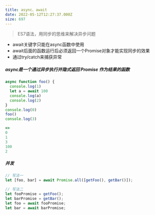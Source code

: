 ```yaml
---
title: async、await
date: 2022-05-12T12:27:37.000Z
size: 697
---
```

>  ES7语法，用同步的思维来解决异步问题

- await关键字只能在async函数中使用
- await后面的函数运行后必须返回一个Promise对象才能实现同步的效果
- 通过try/catch来捕获异常

##### async是一个通过异步执行并隐式返回 Promise 作为结果的函数

```javascript
async function foo() {
  console.log(1)
  let a = await 100
  console.log(a)
  console.log(2)
}
console.log(0)
foo()
console.log(3)

=> 
0
1
3
100
2
```

##### 并发

```js
// 写法一
let [foo, bar] = await Promise.all([getFoo(), getBar()]);

// 写法二
let fooPromise = getFoo();
let barPromise = getBar();
let foo = await fooPromise;
let bar = await barPromise;
```

